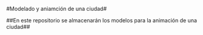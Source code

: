 #Modelado y aniamción de una ciudad#

##En este repositorio se almacenarán los modelos para la animación de una ciudad##